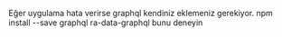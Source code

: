 Eğer uygulama hata verirse graphql kendiniz eklemeniz gerekiyor.
npm install --save graphql ra-data-graphql bunu deneyin